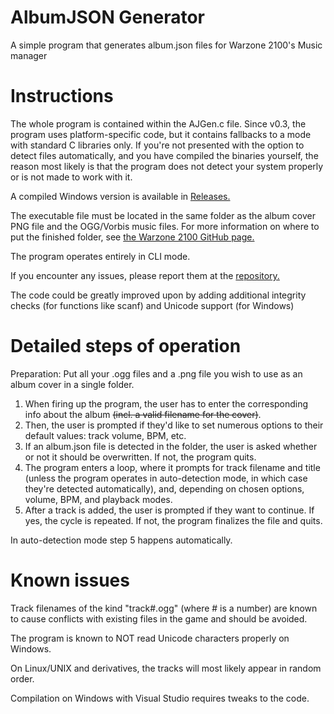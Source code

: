 # AlbumJSON Generator
A simple program that generates album.json files for Warzone 2100's Music manager

# Instructions
The whole program is contained within the AJGen.c file. Since v0.3, the program uses platform-specific code, but it contains fallbacks to a mode with standard C libraries only. If you're not presented with the option to detect files automatically, and you have compiled the binaries yourself, the reason most likely is that the program does not detect your system properly or is not made to work with it.

A compiled Windows version is available in [Releases.](https://github.com/Boris-Dimov/AlbumJSON_Generator/releases)

The executable file must be located in the same folder as the album cover PNG file and the OGG/Vorbis music files. 
For more information on where to put the finished folder, see [the Warzone 2100 GitHub page.](https://github.com/Warzone2100/warzone2100)

The program operates entirely in CLI mode.

If you encounter any issues, please report them at the [repository.](https://github.com/Boris-Dimov/AlbumJSON_Generator)

The code could be greatly improved upon by adding additional integrity checks (for functions like scanf) and Unicode support (for Windows)

# Detailed steps of operation
Preparation: Put all your .ogg files and a .png file you wish to use as an album cover in a single folder.

1. When firing up the program, the user has to enter the corresponding info about the album ~~(incl. a valid filename for the cover)~~.
2. Then, the user is prompted if they'd like to set numerous options to their default values: track volume, BPM, etc.
3. If an album.json file is detected in the folder, the user is asked whether or not it should be overwritten. If not, the program quits.
4. The program enters a loop, where it prompts for track filename and title (unless the program operates in auto-detection mode, in which case they're detected automatically), and, depending on chosen options, volume, BPM, and playback modes.
5. After a track is added, the user is prompted if they want to continue. If yes, the cycle is repeated. If not, the program finalizes the file and quits.

In auto-detection mode step 5 happens automatically.

# Known issues
Track filenames of the kind "track#.ogg" (where # is a number) are known to cause conflicts with existing files in the game and should be avoided.

The program is known to NOT read Unicode characters properly on Windows.

On Linux/UNIX and derivatives, the tracks will most likely appear in random order.

Compilation on Windows with Visual Studio requires tweaks to the code.
